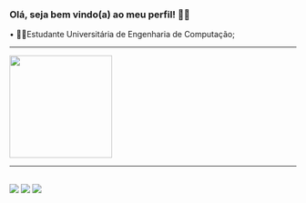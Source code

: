 ### Olá, seja bem vindo(a) ao meu perfil! &#128105;&#8205;&#128187;
<div>
&bull; &#128105;&#8205;&#127891;Estudante Universitária de Engenharia de Computação;
<hr color=#fff />
<img height="180em" src="https://github-readme-stats.vercel.app/api/top-langs/?username=liviafort&layout=compact&langs_count=7&theme=dracula"/>
<div>
<hr color=#fff /><br>
<div>
<a href="https://www.linkedin.com/in/l%C3%ADvia-fortunato-120746225?lipi=urn%3Ali%3Apage%3Ad_flagship3_profile_view_base_contact_details%3BrIbonFQ%2FTaSInX0fGLv5YA%3D%3D" target="_blank"><img src="https://img.shields.io/badge/LinkedIn-0077B5?style=for-the-badge&logo=linkedin&logoColor=white" target="_blank"></a>
<a href="https://www.instagram.com/liviafort/" target="_blank"><img src="https://img.shields.io/badge/Instagram-E4405F?style=for-the-badge&logo=instagram&logoColor=white" target="_blank"></a>
<a href="mailto:livia4fort@outlook.com"  target="_blank"><img src="https://img.shields.io/badge/Gmail-D14836?style=for-the-badge&logo=gmail&logoColor=white" target="_blank"></a>
</div>
